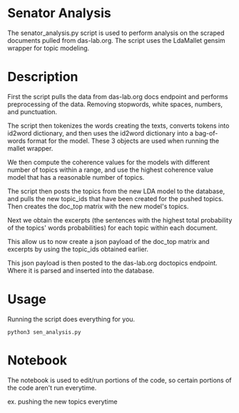 # Senator Analysis

The senator_analysis.py script is used to perform analysis on the scraped documents pulled from das-lab.org. The script uses the LdaMallet gensim wrapper for topic modeling.

# Description

First the script pulls the data from das-lab.org docs endpoint and performs preprocessing of the data. Removing stopwords, white spaces, numbers, and punctuation.

The script then tokenizes the words creating the texts, converts tokens into id2word dictionary, and then uses the id2word dictionary into a bag-of-words format for the model. These 3 objects are used when running the mallet wrapper.

We then compute the coherence values for the models with different number of topics within a range, and use the highest coherence value model that has a reasonable number of topics.

The script then posts the topics from the new LDA model to the database, and pulls the new topic_ids that have been created for the pushed topics. Then creates the doc_top matrix with the new model's topics.

Next we obtain the excerpts (the sentences with the highest total probability of the topics' words probabilities) for each topic within each document.

This allow us to now create a json payload of the doc_top matrix and excerpts by using the topic_ids obtained earlier.

This json payload is then posted to the das-lab.org doctopics endpoint. Where it is parsed and inserted into the database.

# Usage

Running the script does everything for you.

```console
python3 sen_analysis.py
```

# Notebook

The notebook is used to edit/run portions of the code, so certain portions of the code aren't run everytime.

ex. pushing the new topics everytime
